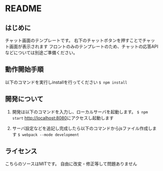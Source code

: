 # README

## はじめに
チャット画面のテンプレートです。
右下のチャットボタンを押すことでチャット画面が表示されます
フロントのみのテンプレートのため、チャットの応答APIなどについては別途ご準備ください。

## 動作開始手順
以下のコマンドを実行しinstallを行ってください
`$ npm install`

## 開発について
1. 開発は以下のコマンドを入力し、ローカルサーバを起動します。
`$ npm start`
[http://localhost:8080](http://localhost:8080)にアクセスし起動します

2. サーバ設定などを追記し完成したら以下のコマンドからjsファイル作成します
`$ webpack --mode development` 

## ライセンス
こちらのソースはMITです。
自由に改変・修正等して問題ありません
